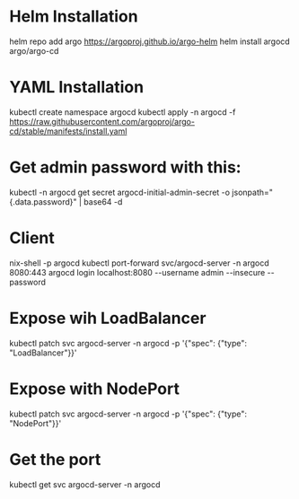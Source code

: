 # Helm Installation

helm repo add argo https://argoproj.github.io/argo-helm
helm install argocd argo/argo-cd

# YAML Installation

kubectl create namespace argocd
kubectl apply -n argocd -f https://raw.githubusercontent.com/argoproj/argo-cd/stable/manifests/install.yaml

# Get admin password with this:
kubectl -n argocd get secret argocd-initial-admin-secret -o jsonpath="{.data.password}" | base64 -d

# Client
nix-shell -p argocd
kubectl port-forward svc/argocd-server -n argocd 8080:443
argocd login localhost:8080 --username admin --insecure --password <password>

# Expose wih LoadBalancer
kubectl patch svc argocd-server -n argocd -p '{"spec": {"type": "LoadBalancer"}}'

# Expose with NodePort
kubectl patch svc argocd-server -n argocd -p '{"spec": {"type": "NodePort"}}'

# Get the port
kubectl get svc argocd-server -n argocd


